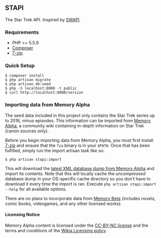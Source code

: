 ## STAPI

The Star Trek API. Inspired by [SWAPI](https://swapi.co/).

### Requirements

* PHP >= 5.5.9
* [Composer](https://getcomposer.org)
* [7-zip](http://www.7-zip.org)

### Quick Setup

```
$ composer install
$ php artisan migrate
$ php artisan db:seed
$ php -S localhost:8080 -t public
$ curl http://localhost:8080/version
```

### Importing data from Memory Alpha

The seed data included in this project only contains the Star Trek series up to 2016, minus episodes. This information can be imported from [Memory Alpha](http://memory-alpha.wikia.com/wiki/Portal:Main), a community wiki containing in-depth information on Star Trek (canon sources only).

Before you begin importing data from Memory Alpha, you must first install [7-zip](http://www.7-zip.org) and ensure that the `7za` binary is in your `$PATH`. Once that has been fulfilled, simply run the import artisan task like so:

```
$ php artisan stapi:import
```

This will download the [latest XML database dump from Memory Alpha](http://memory-alpha.wikia.com/wiki/Memory_Alpha:Database_download) and import its contents. Note that this will locally cache the _uncompressed_ database dump in your OS-specific cache directory so you don't have to download it every time the import is ran. Execute `php artisan stapi:import --help` for all available options.

There are no plans to incorporate data from [Memory Beta](http://memory-beta.wikia.com/wiki/Main_Page) (includes novels, comic books, videogames, and any other licensed works).


#### Licensing Notice

Memory Alpha content is licensed under the [CC-BY-NC license](http://memory-alpha.wikia.com/wiki/Memory_Alpha:Creative_Commons_License) and the terms and conditions of the [Wikia Licensing policy](http://www.wikia.com/Licensing).